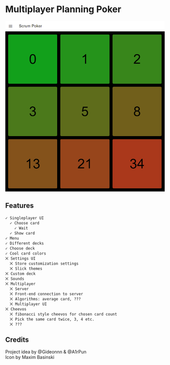﻿# Multiplayer Planning Poker

![Screenshot](/screenie.png)

## Features

    ✓ Singleplayer UI
      ✓ Choose card
    	✓ Wait
      ✓ Show card
    ✓ Menu
    ✓ Different decks
    ✓ Choose deck
    ✓ Cool card colors
    ⨉ Settings UI
      ⨉ Store customization settings
      ⨉ Slick themes
    ⨉ Custom deck
    ⨉ Sounds
    ⨉ Multiplayer
      ⨉ Server
      ⨉ Front-end connection to server
      ⨉ Algorithms: average card, ???
      ⨉ Multiplayer UI
    ⨉ Cheevos
      ⨉ fibonacci style cheevos for chosen card count
      ⨉ Pick the same card twice, 3, 4 etc.
      ⨉ ???

## Credits
Project idea by @Gideonnn & @A1rPun  
Icon by Maxim Basinski
